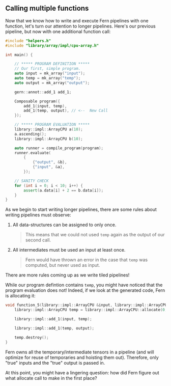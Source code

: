 ## Calling multiple functions

Now that we know how to write and execute Fern pipelines with one function,
let's turn our attention to longer pipelines. Here's our previous pipeline,
but now with one additional function call: 

```C++
#include "helpers.h"
#include "library/array/impl/cpu-array.h"

int main() {

    // ***** PROGRAM DEFINITION *****
    // Our first, simple program.
    auto input = mk_array("input");
    auto temp = mk_array("temp");
    auto output = mk_array("output");

    gern::annot::add_1 add_1;

    Composable program({
        add_1(input, temp),
        add_1(temp, output), // <--  New Call
    });

    // ***** PROGRAM EVALUATION *****
    library::impl::ArrayCPU a(10);
    a.ascending();
    library::impl::ArrayCPU b(10);

    auto runner = compile_program(program);
    runner.evaluate(
        {
            {"output", &b},
            {"input", &a},
        });

    // SANITY CHECK
    for (int i = 0; i < 10; i++) {
        assert(a.data[i] + 2 == b.data[i]);
    }
}
```

As we begin to start writing longer pipelines, there are some rules about writing pipelines
must observe: 

1. All data-structures can be assigned to only once.
    > This means that we could not used `temp` again as the output of our second call.
2. All intermediates must be used an input at least once.
    > Fern would have thrown an error in the case that `temp` was computed, but never
    > used as input.

There are more rules coming up as we write tiled pipelines!

While our program defintion contains `temp`, you might have noticed that the program
evaluation does not! Indeed, if we look at the generated code, Fern is allocating it:

```C++
void function_5(library::impl::ArrayCPU &input, library::impl::ArrayCPU &output) {
    library::impl::ArrayCPU temp = library::impl::ArrayCPU::allocate(0, output.size);

    library::impl::add_1(input, temp);

    library::impl::add_1(temp, output);

    temp.destroy();
}
```

Fern owns all the temporary/intermediate tensors in a pipeline (and will
optimize for reuse of temporaries and hoisting them out). Therefore, only "true"
inputs and the "true" output is passed in.

At this point, you might have a lingering question: how did Fern figure out what
allocate call to make in the first place?